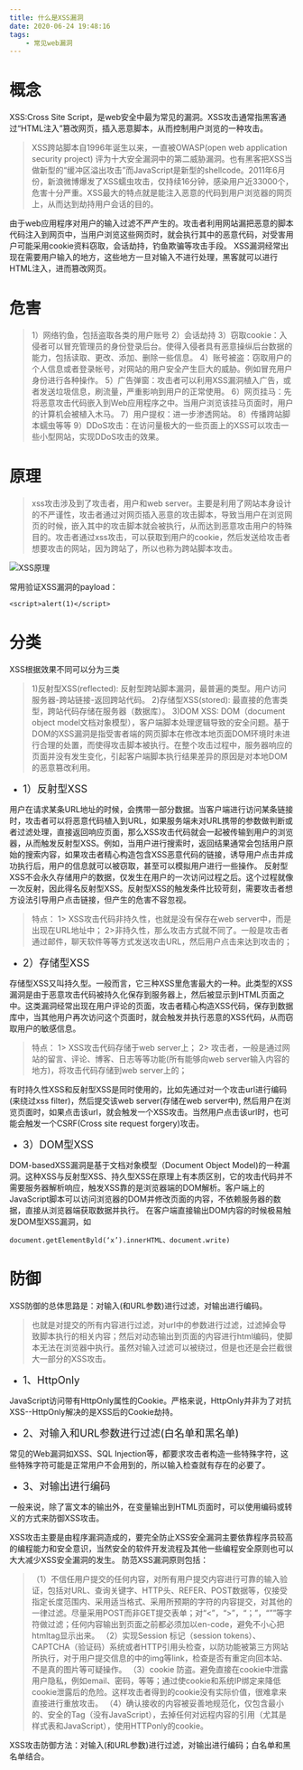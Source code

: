 ```yaml
---
title: 什么是XSS漏洞
date: 2020-06-24 19:48:16
tags:
    - 常见web漏洞
---
```



# 概念

XSS:Cross Site Script，是web安全中最为常见的漏洞。XSS攻击通常指黑客通过“HTML注入”篡改网页，插入恶意脚本，从而控制用户浏览的一种攻击。

<!--more-->

>XSS跨站脚本自1996年诞生以来，一直被OWASP(open web application security project) 评为十大安全漏洞中的第二威胁漏洞。也有黑客把XSS当做新型的“缓冲区溢出攻击”而JavaScript是新型的shellcode。2011年6月份，新浪微博爆发了XSS蠕虫攻击，仅持续16分钟，感染用户近33000个，危害十分严重。XSS最大的特点就是能注入恶意的代码到用户浏览器的网页上，从而达到劫持用户会话的目的。

由于web应用程序对用户的输入过滤不严产生的。攻击者利用网站漏把恶意的脚本代码注入到网页中，当用户浏览这些网页时，就会执行其中的恶意代码，对受害用户可能采用cookie资料窃取，会话劫持，钓鱼欺骗等攻击手段。
XSS漏洞经常出现在需要用户输入的地方，这些地方一旦对输入不进行处理，黑客就可以进行HTML注入，进而篡改网页。


# 危害
>1）网络钓鱼，包括盗取各类的用户账号
2）会话劫持
3）窃取cookie：入侵者可以冒充管理员的身份登录后台。使得入侵者具有恶意操纵后台数据的能力，包括读取、更改、添加、删除一些信息。
4）账号被盗：窃取用户的个人信息或者登录帐号，对网站的用户安全产生巨大的威胁。例如冒充用户身份进行各种操作。
5）广告弹窗：攻击者可以利用XSS漏洞植入广告，或者发送垃圾信息，刷流量，严重影响到用户的正常使用。
6）网页挂马：先将恶意攻击代码嵌入到Web应用程序之中。当用户浏览该挂马页面时，用户的计算机会被植入木马。
7）用户提权：进一步渗透网站。
8）传播跨站脚本蠕虫等等
9）DDoS攻击：在访问量极大的一些页面上的XSS可以攻击一些小型网站，实现DDoS攻击的效果。


# 原理
>xss攻击涉及到了攻击者，用户和web server。主要是利用了网站本身设计的不严谨性，攻击者通过对网页插入恶意的攻击脚本，导致当用户在浏览网页的时候，嵌入其中的攻击脚本就会被执行，从而达到恶意攻击用户的特殊目的。攻击者通过xss攻击，可以获取到用户的cookie，然后发送给攻击者想要攻击的网站，因为跨站了，所以也称为跨站脚本攻击。

![XSS原理](XSS原理.png)

常用验证XSS漏洞的payload：
```
<script>alert(1)</script>
```

# 分类
XSS根据效果不同可以分为三类

>1)反射型XSS(reflected):
反射型跨站脚本漏洞，最普遍的类型。用户访问服务器-跨站链接-返回跨站代码。
2)存储型XSS(stored):
最直接的危害类型，跨站代码存储在服务器（数据库）。
3)DOM XSS:
DOM（document object model文档对象模型），客户端脚本处理逻辑导致的安全问题。基于DOM的XSS漏洞是指受害者端的网页脚本在修改本地页面DOM环境时未进行合理的处置，而使得攻击脚本被执行。在整个攻击过程中，服务器响应的页面并没有发生变化，引起客户端脚本执行结果差异的原因是对本地DOM的恶意篡改利用。


* <font size=4>1）反射型XSS</font>

用户在请求某条URL地址的时候，会携带一部分数据。当客户端进行访问某条链接时，攻击者可以将恶意代码植入到URL，如果服务端未对URL携带的参数做判断或者过滤处理，直接返回响应页面，那么XSS攻击代码就会一起被传输到用户的浏览器，从而触发反射型XSS。例如，当用户进行搜索时，返回结果通常会包括用户原始的搜索内容，如果攻击者精心构造包含XSS恶意代码的链接，诱导用户点击并成功执行后，用户的信息就可以被窃取，甚至可以模拟用户进行一些操作。
反射型XSS不会永久存储用户的数据，仅发生在用户的一次访问过程之后。这个过程就像一次反射，因此得名反射型XSS。反射型XSS的触发条件比较苛刻，需要攻击者想方设法引导用户点击链接，但产生的危害不容忽视。

>特点：
1> XSS攻击代码非持久性，也就是没有保存在web server中，而是出现在URL地址中；
2>非持久性，那么攻击方式就不同了。一般是攻击者通过邮件，聊天软件等等方式发送攻击URL，然后用户点击来达到攻击的；


* <font size=4>2）存储型XSS</font>

存储型XSS又叫持久型。一般而言，它三种XSS里危害最大的一种。此类型的XSS漏洞是由于恶意攻击代码被持久化保存到服务器上，然后被显示到HTML页面之中。这类漏洞经常出现在用户评论的页面，攻击者精心构造XSS代码，保存到数据库中，当其他用户再次访问这个页面时，就会触发并执行恶意的XSS代码，从而窃取用户的敏感信息。

>特点：
1> XSS攻击代码存储于web server上；
2> 攻击者，一般是通过网站的留言、评论、博客、日志等等功能(所有能够向web server输入内容的地方)，将攻击代码存储到web server上的；

有时持久性XSS和反射型XSS是同时使用的，比如先通过对一个攻击url进行编码(来绕过xss filter)，然后提交该web server(存储在web server中), 然后用户在浏览页面时，如果点击该url，就会触发一个XSS攻击。当然用户点击该url时，也可能会触发一个CSRF(Cross site request forgery)攻击。

* <font size=4>3）DOM型XSS</font>

DOM-basedXSS漏洞是基于文档对象模型（Document Object Model)的一种漏洞。这种XSS与反射型XSS、持久型XSS在原理上有本质区别，它的攻击代码并不需要服务器解析响应，触发XSS靠的是浏览器端的DOM解析。客户端上的JavaScript脚本可以访问浏览器的DOM并修改页面的内容，不依赖服务器的数据，直接从浏览器端获取数据并执行。
在客户端直接输出DOM内容的时候极易触发DOM型XSS漏洞，如
```
document.getElementByld(‘x’).innerHTML、document.write)
```


# 防御

XSS防御的总体思路是：对输入(和URL参数)进行过滤，对输出进行编码。
>也就是对提交的所有内容进行过滤，对url中的参数进行过滤，过滤掉会导致脚本执行的相关内容；然后对动态输出到页面的内容进行html编码，使脚本无法在浏览器中执行。虽然对输入过滤可以被绕过，但是也还是会拦截很大一部分的XSS攻击。

* <font size=4>1、HttpOnly</font>

JavaScript访问带有HttpOnly属性的Cookie。严格来说，HttpOnly并非为了对抗XSS--HttpOnly解决的是XSS后的Cookie劫持。


* <font size=4>2、对输入和URL参数进行过滤(白名单和黑名单)</font>

常见的Web漏洞如XSS、SQL Injection等，都要求攻击者构造一些特殊字符，这些特殊字符可能是正常用户不会用到的，所以输入检查就有存在的必要了。


* <font size=4>3、对输出进行编码</font>

一般来说，除了富文本的输出外，在变量输出到HTML页面时，可以使用编码或转义的方式来防御XSS攻击。


XSS攻击主要是由程序漏洞造成的，要完全防止XSS安全漏洞主要依靠程序员较高的编程能力和安全意识，当然安全的软件开发流程及其他一些编程安全原则也可以大大减少XSS安全漏洞的发生。
防范XSS漏洞原则包括：
>（1）不信任用户提交的任何内容，对所有用户提交内容进行可靠的输入验证，包括对URL、查询关键字、HTTP头、REFER、POST数据等，仅接受指定长度范围内、采用适当格式、采用所预期的字符的内容提交，对其他的一律过滤。尽量采用POST而非GET提交表单；对“<”，“>”，“；”，“””等字符做过滤；任何内容输出到页面之前都必须加以en-code，避免不小心把htmltag显示出来。
（2）实现Session 标记（session tokens）、CAPTCHA（验证码）系统或者HTTP引用头检查，以防功能被第三方网站所执行，对于用户提交信息的中的img等link，检查是否有重定向回本站、不是真的图片等可疑操作。
（3）cookie 防盗。避免直接在cookie中泄露用户隐私，例如email、密码，等等；通过使cookie和系统IP绑定来降低cookie泄露后的危险。这样攻击者得到的cookie没有实际价值，很难拿来直接进行重放攻击。
（4）确认接收的内容被妥善地规范化，仅包含最小的、安全的Tag（没有JavaScript），去掉任何对远程内容的引用（尤其是样式表和JavaScript），使用HTTPonly的cookie。

XSS攻击防御方法：对输入(和URL参数)进行过滤，对输出进行编码；白名单和黑名单结合。

